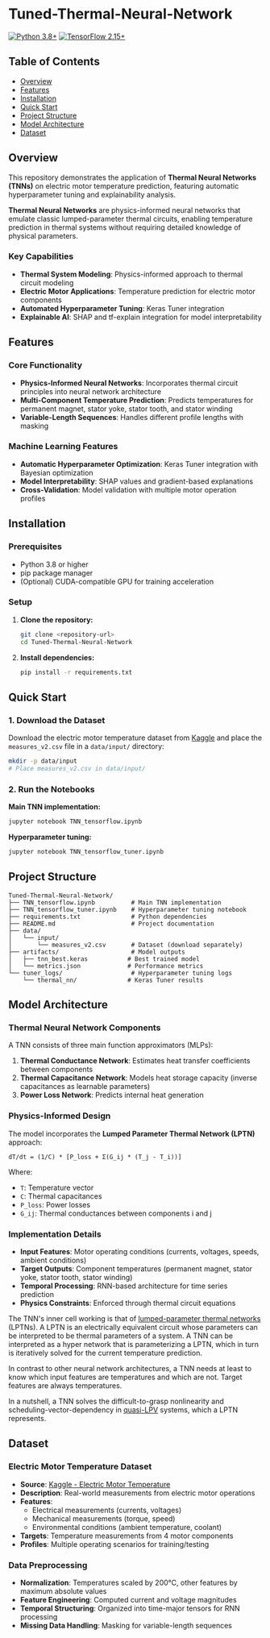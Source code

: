 # Tuned-Thermal-Neural-Network

[![Python 3.8+](https://img.shields.io/badge/python-3.8+-blue.svg)](https://www.python.org/downloads/)
[![TensorFlow 2.15+](https://img.shields.io/badge/TensorFlow-2.15+-orange.svg)](https://tensorflow.org/)

## Table of Contents

- [Overview](#overview)
- [Features](#features)
- [Installation](#installation)
- [Quick Start](#quick-start)
- [Project Structure](#project-structure)
- [Model Architecture](#model-architecture)
- [Dataset](#dataset)

## Overview

This repository demonstrates the application of **Thermal Neural Networks (TNNs)** on electric motor temperature prediction, featuring automatic hyperparameter tuning and explainability analysis.

**Thermal Neural Networks** are physics-informed neural networks that emulate classic lumped-parameter thermal circuits, enabling temperature prediction in thermal systems without requiring detailed knowledge of physical parameters.

### Key Capabilities

- **Thermal System Modeling**: Physics-informed approach to thermal circuit modeling
- **Electric Motor Applications**: Temperature prediction for electric motor components
- **Automated Hyperparameter Tuning**: Keras Tuner integration
- **Explainable AI**: SHAP and tf-explain integration for model interpretability

## Features

### Core Functionality
- **Physics-Informed Neural Networks**: Incorporates thermal circuit principles into neural network architecture
- **Multi-Component Temperature Prediction**: Predicts temperatures for permanent magnet, stator yoke, stator tooth, and stator winding
- **Variable-Length Sequences**: Handles different profile lengths with masking

### Machine Learning Features
- **Automatic Hyperparameter Optimization**: Keras Tuner integration with Bayesian optimization
- **Model Interpretability**: SHAP values and gradient-based explanations
- **Cross-Validation**: Model validation with multiple motor operation profiles

## Installation

### Prerequisites

- Python 3.8 or higher
- pip package manager
- (Optional) CUDA-compatible GPU for training acceleration

### Setup

1. **Clone the repository:**
   ```bash
   git clone <repository-url>
   cd Tuned-Thermal-Neural-Network
   ```

2. **Install dependencies:**
   ```bash
   pip install -r requirements.txt
   ```

## Quick Start

### 1. Download the Dataset

Download the electric motor temperature dataset from [Kaggle](https://www.kaggle.com/wkirgsn/electric-motor-temperature) and place the `measures_v2.csv` file in a `data/input/` directory:

```bash
mkdir -p data/input
# Place measures_v2.csv in data/input/
```

### 2. Run the Notebooks

**Main TNN implementation:**
```bash
jupyter notebook TNN_tensorflow.ipynb
```

**Hyperparameter tuning:**
```bash
jupyter notebook TNN_tensorflow_tuner.ipynb
```

## Project Structure

```
Tuned-Thermal-Neural-Network/
├── TNN_tensorflow.ipynb          # Main TNN implementation
├── TNN_tensorflow_tuner.ipynb    # Hyperparameter tuning notebook
├── requirements.txt              # Python dependencies
├── README.md                     # Project documentation
├── data/
│   └── input/
│       └── measures_v2.csv       # Dataset (download separately)
├── artifacts/                    # Model outputs
│   ├── tnn_best.keras           # Best trained model
│   └── metrics.json             # Performance metrics
└── tuner_logs/                   # Hyperparameter tuning logs
    └── thermal_nn/              # Keras Tuner results
```

## Model Architecture

### Thermal Neural Network Components

A TNN consists of three main function approximators (MLPs):

1. **Thermal Conductance Network**: Estimates heat transfer coefficients between components
2. **Thermal Capacitance Network**: Models heat storage capacity (inverse capacitances as learnable parameters)
3. **Power Loss Network**: Predicts internal heat generation

### Physics-Informed Design

The model incorporates the **Lumped Parameter Thermal Network (LPTN)** approach:

```
dT/dt = (1/C) * [P_loss + Σ(G_ij * (T_j - T_i))]
```

Where:
- `T`: Temperature vector
- `C`: Thermal capacitances
- `P_loss`: Power losses
- `G_ij`: Thermal conductances between components i and j

### Implementation Details

- **Input Features**: Motor operating conditions (currents, voltages, speeds, ambient conditions)
- **Target Outputs**: Component temperatures (permanent magnet, stator yoke, stator tooth, stator winding)
- **Temporal Processing**: RNN-based architecture for time series prediction
- **Physics Constraints**: Enforced through thermal circuit equations

The TNN's inner cell working is that of [lumped-parameter thermal networks](https://en.wikipedia.org/wiki/Lumped-element_model#Thermal_systems) (LPTNs).
A LPTN is an electrically equivalent circuit whose parameters can be interpreted to be thermal parameters of a system.
A TNN can be interpreted as a hyper network that is parameterizing a LPTN, which in turn is iteratively solved for the current temperature prediction.

In contrast to other neural network architectures, a TNN needs at least to know which input features are temperatures and which are not.
Target features are always temperatures.

In a nutshell, a TNN solves the difficult-to-grasp nonlinearity and scheduling-vector-dependency in [quasi-LPV](https://en.wikipedia.org/wiki/Linear_parameter-varying_control) systems, which a LPTN represents.

## Dataset

### Electric Motor Temperature Dataset

- **Source**: [Kaggle - Electric Motor Temperature](https://www.kaggle.com/wkirgsn/electric-motor-temperature)
- **Description**: Real-world measurements from electric motor operations
- **Features**: 
  - Electrical measurements (currents, voltages)
  - Mechanical measurements (torque, speed)
  - Environmental conditions (ambient temperature, coolant)
- **Targets**: Temperature measurements from 4 motor components
- **Profiles**: Multiple operating scenarios for training/testing

### Data Preprocessing

- **Normalization**: Temperatures scaled by 200°C, other features by maximum absolute values
- **Feature Engineering**: Computed current and voltage magnitudes
- **Temporal Structuring**: Organized into time-major tensors for RNN processing
- **Missing Data Handling**: Masking for variable-length sequences

